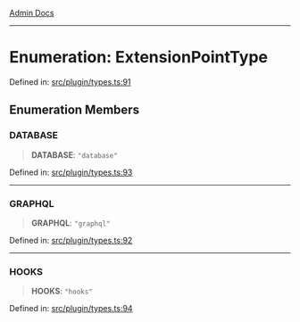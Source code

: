 [Admin Docs](/)

***

# Enumeration: ExtensionPointType

Defined in: [src/plugin/types.ts:91](https://github.com/gautam-divyanshu/talawa-api/blob/84910820371ade6fdca33545b3a0fc1e929731b2/src/plugin/types.ts#L91)

## Enumeration Members

### DATABASE

> **DATABASE**: `"database"`

Defined in: [src/plugin/types.ts:93](https://github.com/gautam-divyanshu/talawa-api/blob/84910820371ade6fdca33545b3a0fc1e929731b2/src/plugin/types.ts#L93)

***

### GRAPHQL

> **GRAPHQL**: `"graphql"`

Defined in: [src/plugin/types.ts:92](https://github.com/gautam-divyanshu/talawa-api/blob/84910820371ade6fdca33545b3a0fc1e929731b2/src/plugin/types.ts#L92)

***

### HOOKS

> **HOOKS**: `"hooks"`

Defined in: [src/plugin/types.ts:94](https://github.com/gautam-divyanshu/talawa-api/blob/84910820371ade6fdca33545b3a0fc1e929731b2/src/plugin/types.ts#L94)
